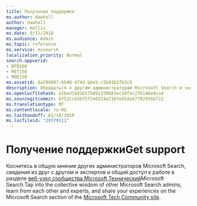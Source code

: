```yaml
---
title: Получение поддержки
ms.author: dawholl
author: dawholl
manager: kellis
ms.date: 9/11/2018
ms.audience: Admin
ms.topic: reference
ms.service: mssearch
localization_priority: Normal
search.appverid:
- BFB160
- MET150
- MOE150
ms.assetid: 8a294807-bb40-474d-bbe5-c5b03b2fb2c8
description: Обращаться к другим администраторам Microsoft Search и экспертов сообщества Технический
ms.openlocfilehash: a1bed1441657b891339b83ec34f4c276146e8ca4
ms.sourcegitcommit: bf52cc63b75f2e0324a716fe65da47702956b722
ms.translationtype: MT
ms.contentlocale: ru-RU
ms.lasthandoff: 01/18/2019
ms.locfileid: "29379111"
---
```

# <a name="get-support"></a><span data-ttu-id="a25fe-103">Получение поддержки</span><span class="sxs-lookup"><span data-stu-id="a25fe-103">Get support</span></span>

<span data-ttu-id="a25fe-104">Коснитесь в общую мнение других администраторов Microsoft Search, сведения из друг с другом и экспертов и общий доступ к работе в разделе [веб-узел сообщества Microsoft Технический](https://techcommunity.microsoft.com/t5/Microsoft-Search/ct-p/MicrosoftSearch)Microsoft Search.</span><span class="sxs-lookup"><span data-stu-id="a25fe-104">Tap into the collective wisdom of other Microsoft Search admins, learn from each other and experts, and share your experiences on the Microsoft Search section of the [Microsoft Tech Community site](https://techcommunity.microsoft.com/t5/Microsoft-Search/ct-p/MicrosoftSearch).</span></span>

  

